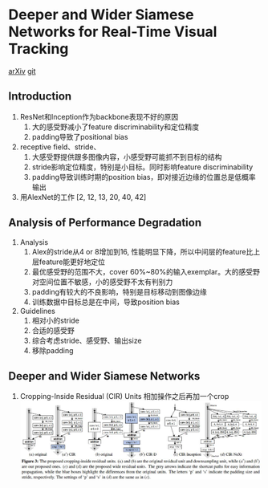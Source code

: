 # Deeper and Wider Siamese Networks for Real-Time Visual Tracking
[arXiv](https://zhuanlan.zhihu.com/p/55843219)
[git](https://gitlab.com/MSRA_NLPR/deeper_wider_siamese_trackers)

## Introduction
1. ResNet和Inception作为backbone表现不好的原因
   1. 大的感受野减小了feature discriminability和定位精度
   2. padding导致了positional bias
2. receptive field、stride、
   1. 大感受野提供跟多图像内容，小感受野可能抓不到目标的结构
   2. stride影响定位精度，特别是小目标。同时影响feature discriminability
   3. padding导致训练时期的position bias，即对接近边缘的位置总是低概率输出
3. 用AlexNet的工作 [2, 12, 13, 20, 40, 42]

## Analysis of Performance Degradation
1. Analysis
    1. Alex的stride从4 or 8增加到16, 性能明显下降，所以中间层的feature比上层feature能更好地定位
    2. 最优感受野的范围不大，cover 60%~80%的输入exemplar。大的感受野对空间位置不敏感，小的感受野不太有判别力
    3. padding有较大的不良影响，特别是目标移动到图像边缘
    4. 训练数据中目标总是在中间，导致position bias
2. Guidelines
    1. 相对小的stride
    2. 合适的感受野
    3. 综合考虑stride、感受野、输出size
    4. 移除padding

## Deeper and Wider Siamese Networks
1. Cropping-Inside Residual (CIR) Units
相加操作之后再加一个crop
![CIR](./.assets/CIR.jpg)
